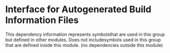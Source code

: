 
# Interface for Autogenerated Build Information Files
This dependency information represents symbolsthat are used in this group but defined in other modules.  Does not includesymbols used in this group that are defined inside this module.
(no dependencies outside this module)
